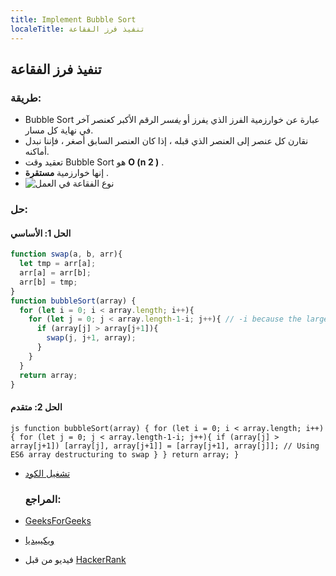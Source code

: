 ```yaml
---
title: Implement Bubble Sort
localeTitle: تنفيذ فرز الفقاعة
---
```

## تنفيذ فرز الفقاعة

### طريقة:

*   Bubble Sort عبارة عن خوارزمية الفرز الذي يفرز أو _يفسر_ الرقم الأكبر كعنصر آخر في نهاية كل مسار.
*   نقارن كل عنصر إلى العنصر الذي قبله ، إذا كان العنصر السابق أصغر ، فإننا نبدل أماكنه.
*   تعقيد وقت Bubble Sort هو **O (n 2 )** .
*   إنها خوارزمية **مستقرة** .
*   ![نوع الفقاعة في العمل](https://upload.wikimedia.org/wikipedia/commons/c/c8/Bubble-sort-example-300px.gif)

### حل:

#### الحل 1: الأساسي

```js
function swap(a, b, arr){
  let tmp = arr[a];
  arr[a] = arr[b];
  arr[b] = tmp;
}
function bubbleSort(array) {
  for (let i = 0; i < array.length; i++){
    for (let j = 0; j < array.length-1-i; j++){ // -i because the largest element will be bubbled at the end so we don't have to compare.
      if (array[j] > array[j+1]){
        swap(j, j+1, array);
      }
    }
  }
  return array;
}
``` 

#### الحل 2: متقدم

`js function bubbleSort(array) { for (let i = 0; i < array.length; i++){ for (let j = 0; j < array.length-1-i; j++){ if (array[j] > array[j+1]) [array[j], array[j+1]] = [array[j+1], array[j]]; // Using ES6 array destructuring to swap } } return array; }`

*   [تشغيل الكود](https://repl.it/@ezioda004/Bubble-Sort)
    
    ### المراجع:
    
*   [GeeksForGeeks](https://www.geeksforgeeks.org/bubble-sort/)
    
*   [ويكيبيديا](https://en.wikipedia.org/wiki/Bubble_sort)
    
*   فيديو من قبل [HackerRank](https://www.youtube.com/watch?v=6Gv8vg0kcHc)
